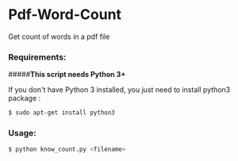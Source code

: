 # Pdf-Word-Count
Get count of words in a pdf file


### Requirements:


#####**This script needs Python 3+**

If you don't have Python 3 installed, you just need to install python3 package :

```bash
$ sudo apt-get install python3
```

### Usage:

```bash
$ python know_count.py <filename>
```
